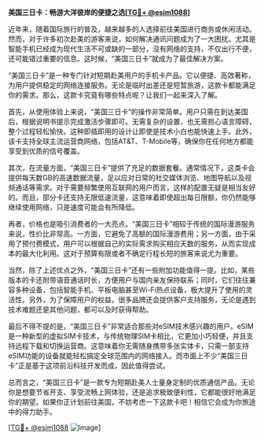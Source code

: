 **美国三日卡：畅游大洋彼岸的便捷之选[[TG💪+ @esim1088](https://t.me/s/esim1088)]**

近年来，随着国际旅行的普及，越来越多的人选择前往美国进行商务或休闲活动。然而，对于许多初次赴美的游客来说，如何解决通讯问题成为了一大困扰。尤其是智能手机已经成为现代生活不可或缺的一部分，没有网络的支持，不仅出行不便，还可能错过重要的信息。这时候，“美国三日卡”就成为了最佳解决方案。

“美国三日卡”是一种专门针对短期赴美用户的手机卡产品。它以便捷、高效著称，为用户提供稳定的网络连接服务。无论是临时出差还是短暂旅游，这款卡都能满足你的需求。那么，这款卡究竟有哪些特点呢？让我们一起来深入了解。

首先，从使用体验上来说，“美国三日卡”的操作非常简单。用户只需在到达美国后，根据说明书提示完成激活步骤即可。无需复杂的设置，也无需担心语言障碍，整个过程轻松愉快。这种即插即用的设计让即使是技术小白也能快速上手。此外，该卡支持全球主流运营商网络，包括AT&T、T-Mobile等，确保你在任何地方都能享受到优质的信号覆盖。

其次，在流量方面，“美国三日卡”提供了充足的数据套餐。通常情况下，这类卡会提供每天数GB的高速数据流量，足以应对日常的社交媒体浏览、地图导航以及视频通话等需求。对于需要频繁使用互联网的用户而言，这样的配置无疑是相当友好的。而且，部分卡还支持无限低速流量，这意味着即使超出每日限额，你仍然能够继续使用网络，只是速度可能会有所降低。

再者，价格也是吸引消费者的一大亮点。“美国三日卡”相较于传统的国际漫游服务来说，性价比非常高。一方面，它避免了高额的国际漫游费用；另一方面，由于采用了预付费模式，用户可以根据自己的实际需求购买相应天数的服务，从而实现成本的最大化利用。这对于预算有限或者不确定行程长短的旅客来说尤为重要。

当然，除了上述优点之外，“美国三日卡”还有一些附加功能值得一提。比如，某些版本的卡还附带语音通话时长，方便用户与国内亲友保持联系；同时，它们往往兼容多种设备，包括智能手机、平板电脑甚至Wi-Fi热点设备，极大提升了使用的灵活性。另外，为了保障用户的权益，很多品牌还会提供客户支持服务，无论是遇到技术难题还是其他问题，都可以及时获得帮助。

最后不得不提的是，“美国三日卡”非常适合那些对eSIM技术感兴趣的用户。eSIM是一种新型的虚拟SIM卡技术，与传统物理SIM卡相比，它更加小巧轻便，并且支持远程下载和切换运营商。这意味着你无需随身携带多张实体卡，只需一部支持eSIM功能的设备就能轻松搞定全球范围内的网络接入。而市面上不少“美国三日卡”正是基于这项前沿科技开发而成，因此值得尝试。

总而言之，“美国三日卡”是一款专为短期赴美人士量身定制的优质通信产品。无论你是想要节省开支、享受流畅上网体验，还是追求极致便利性，它都能很好地满足你的期望。如果你正计划前往美国，不妨考虑一下这款卡吧！相信它会成为你旅途中的得力助手。

[[TG💪+ @esim1088](https://t.me/s/esim1088) ![Image](https://i.postimg.cc/4NQfJmqS/Snipaste-2025-05-13-00-14-12.png)]